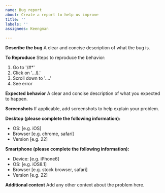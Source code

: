 ```yaml
---
name: Bug report
about: Create a report to help us improve
title: ''
labels: ''
assignees: Keengman

---
```


**Describe the bug**
A clear and concise description of what the bug is.

**To Reproduce**
Steps to reproduce the behavior:
1. Go to '/#*'
2. Click on '...§.'
3. Scroll down to '....'
4. See error

**Expected behavior**
A clear and concise description of what you expected to happen.

**Screenshots**
If applicable, add screenshots to help explain your problem.

**Desktop (please complete the following information):**
 - OS: [e.g. iOS]
 - Browser [e.g. chrome, safari]
 - Version [e.g. 22]

**Smartphone (please complete the following information):**
 - Device: [e.g. iPhone6]
 - OS: [e.g. iOS8.1]
 - Browser [e.g. stock browser, safari]
 - Version [e.g. 22]

**Additional context**
Add any other context about the problem here.
